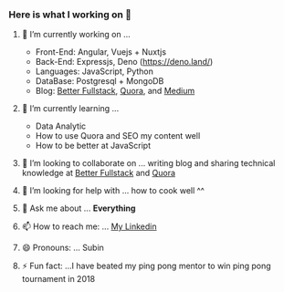 ### Here is what I working on 👋

1. 🔭 I’m currently working on ...
    - Front-End: Angular, Vuejs + Nuxtjs
    - Back-End: Expressjs, Deno (https://deno.land/)
    - Languages: JavaScript, Python
    - DataBase: Postgresql + MongoDB
    - Blog: [Better Fullstack](https://betterfullstack.com/), [Quora](https://www.quora.com/q/cgbxrlafulcelfjr?invite_code=WQivlx6TRLlqqnzZ1VHv), and [Medium](https://medium.com/@transonhoang)
2. 🌱 I’m currently learning ...
    - Data Analytic
    - How to use Quora and SEO my content well
    - How to be better at JavaScript
    
3. 👯 I’m looking to collaborate on ... writing blog and sharing technical knowledge at [Better Fullstack](https://betterfullstack.com/) and [Quora](https://www.quora.com/q/cgbxrlafulcelfjr?invite_code=WQivlx6TRLlqqnzZ1VHv)
4. 🤔 I’m looking for help with ... how to cook well ^^
5. 💬 Ask me about ... **Everything**
6. 📫 How to reach me: ... [My Linkedin](https://www.linkedin.com/in/hoangtranson/)
7. 😄 Pronouns: ... Subin
8. ⚡ Fun fact: ...I have beated my ping pong mentor to win ping pong tournament in 2018
